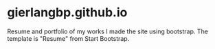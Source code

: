 # gierlangbp.github.io
Resume and portfolio of my works
I made the site using bootstrap. The template is "Resume" from Start Bootstrap.
